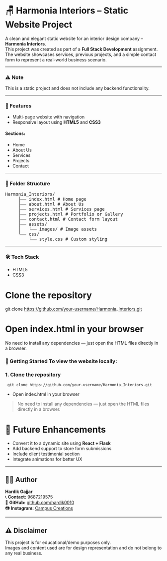# 🪑 Harmonia Interiors – Static Website Project

A clean and elegant static website for an interior design company – **Harmonia Interiors**.  
This project was created as part of a **Full Stack Development** assignment. The website showcases services, previous projects, and a simple contact form to represent a real-world business scenario.

---

### ⚠️ Note

This is a static project and does not include any backend functionality.

---

### 🌟 Features

- Multi-page website with navigation  
- Responsive layout using **HTML5** and **CSS3**

#### Sections:

- Home  
- About Us  
- Services  
- Projects  
- Contact  

---

### 📁 Folder Structure

<pre>Harmonia_Interiors/ 
     ├── index.html # Home page 
     ├── about.html # About Us 
     ├── services.html # Services page 
     ├── projects.html # Portfolio or Gallery 
     ├── contact.html # Contact form layout 
     ├── assets/ 
     │   └── images/ # Image assets 
     └── css/ 
         └── style.css # Custom styling </pre>
---

### 🛠️ Tech Stack

- HTML5  
- CSS3

# Clone the repository
git clone https://github.com/your-username/Harmonia_Interiors.git

# Open index.html in your browser

No need to install any dependencies — just open the HTML files directly in a browser.

### 🚀 Getting Started To view the website locally: 
### 1. Clone the repository
     git clone https://github.com/your-username/Harmonia_Interiors.git 
  - Open index.html in your browser
    
> No need to install any dependencies — just open the HTML files directly in a browser. 

# 🔮 Future Enhancements
- Convert it to a dynamic site using **React + Flask**
- Add backend support to store form submissions
- Include client testimonial section
- Integrate animations for better UX

---

## 👨‍💻 Author
**Hardik Gajjar**  
📞 **Contact:** 9687219575  
🔗 **GitHub:** [github.com/hardik0010](https://github.com/hardik0010)  
📷 **Instagram:** [Campus Creations](https://www.instagram.com/campus__creations)

---

## ⚠️ Disclaimer
This project is for educational/demo purposes only.  
Images and content used are for design representation and do not belong to any real business.
